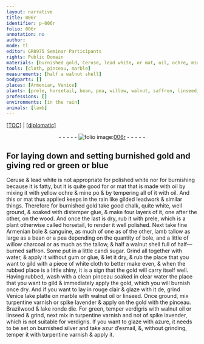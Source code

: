 ```yaml
---
layout: narrative
title: 006r
identifier: p-006r
folio: 006r
annotation: no
author:
mode: tl
editor: GR8975 Seminar Participants
rights: Public Domain
materials: [burnished gold, Ceruse, lead white, or mat, oil, ochre, mine, gilded leadwork, good chalk, quite white, well ground, distemper glue, wood, prele, horsetail, fine Armenian bole, sanguine, lamb tallow, bean, pea, bole, willow charcoal, tallow, saffron, candi sugar, water, gum, glue, gold, clear water, rouge clair, Venice lake platte, marble, walnut oil, linseed, turpentine varnish or spike lavender, Brazilwood, lake ronde, verdigris, turpentine varnish and not of spike lavender, azure, burnished silver, azur d’esmail, turpentine varnish]
tools: [cloth, pinceau, marble]
measurements: [half a walnut shell]
bodyparts: []
places: [Armenian, Venice]
plants: [prele, horsetail, bean, pea, willow, walnut, saffron, linseed, spike lavender, Brazilwood, walnut oil]
professions: []
environments: [in the rain]
animals: [lamb]
---
```


<p><a href="{{ site.baseurl }}/translation/">[TOC]</a> | <a href="{{ site.baseurl }}/texts/p-006r_tc/" target="_blank">[diplomatic]</a></p><div class="folio" align="center">- - - - - <a href="http://gallica.bnf.fr/ark:/12148/btv1b10500001g/f17.image" target="_blank"><img src="https://cu-mkp.github.io/2017-workshop-edition/assets/photo-icon.png" alt="folio image: " style="display:inline-block; margin-bottom:-3px;"/>006r</a> - - - - - </div>  
  

## For laying down and setting <span class="m">burnished gold</span> and giving red or green or blue

 
 <span class="m">Ceruse</span> & <span class="m">lead white</span> is not appropriate for polished white nor for burnishing because it is fatty, but it is quite good for <span class="m">or mat</span> that is made with <span class="m">oil</span> by mixing it with yellow <span class="m">ochre</span> & <span class="m">mine</span> <span class="del">po</span> & by tempering all of it with <span class="m">oil</span>. And this <span class="m">or mat</span> thus applied keeps <span class="env">in the rain</span> like <span class="m">gilded leadwork</span> & similar things. Therefore for <span class="m">burnished gold</span> take <span class="m">good chalk, quite white, well ground</span>, & soaked with <span class="m">distemper glue</span>, & make four layers of it, one after the other, on the <span class="m">wood</span>. And once the last is dry, rub it with <span class="m"><span class="pa">prele</span></span>, which is a plant otherwise called <span class="m"><span class="pa">horsetail</span></span>, to render it well polished. Next take <span class="m">fine <span class="pl">Armenian </span>bole</span> & <span class="m">sanguine</span>, as much of one as of the other, <span class="m"><span class="al">lamb </span>tallow</span> as large as a <span class="m"><span class="pa">bean</span></span> or a <span class="m"><span class="pa">pea</span></span> depending on the quantity of <span class="m">bole</span>, and a little of <span class="m"><span class="pa">willow</span> charcoal</span> or as much as the <span class="m">tallow</span>, & <span class="ms">half a <span class="pa">walnut</span> shell</span> full of half—burned <span class="m"><span class="pa">saffron</span></span>. Some put in a little <span class="m">candi sugar</span>. Grind all together with <span class="m">water</span>, & apply it without <span class="m">gum</span> or <span class="m">glue</span>, & let it dry, & rub the place that you want to gild with a piece of white <span class="tl">cloth</span> to better make even, & when the rubbed place is a little shiny, it is a sign that the <span class="m">gold</span> will carry itself well. Having rubbed, wash with a clean <span class="tl">pinceau</span> soaked in <span class="m">clear water</span> the place that you want to gild & immediately apply the <span class="m">gold</span>, which you will burnish once dry. And if you want to lay in <span class="m">rouge clair</span> & glaze with it <span class="del">de</span>, grind <span class="m"><span class="pl">Venice </span>lake platte</span> on <span class="tl"><span class="m">marble</span></span> with <span class="m"><span class="pa">walnut</span> oil</span> or <span class="m"><span class="pa">linseed</span></span>. Once ground, mix <span class="m">turpentine varnish or <span class="pa">spike lavender</span></span> & apply on the <span class="m">gold</span> with the <span class="tl">pinceau</span>. <span class="m"><span class="pa">Brazilwood</span></span> & <span class="m">lake ronde</span> die. For green, temper <span class="m">verdigris</span> with <span class="m"><span class="pa">walnut oil</span></span> or <span class="m"><span class="pa">linseed</span></span> & grind, next mix in <span class="m">turpentine varnish and not of <span class="pa">spike lavender</span></span>, which is not suitable for <span class="m">verdigris</span>. If you want to glaze with <span class="m">azure</span>, it needs to be set on <span class="m">burnished silver</span> and take <span class="m">azur d’esmail</span>, &, without grinding, temper it with <span class="m">turpentine varnish</span> & apply it. 
 
